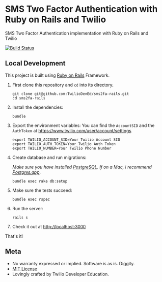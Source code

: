 # SMS Two Factor Authentication with Ruby on Rails and Twilio

SMS Two Factor Authentication implementation with Ruby on Rails and Twilio

[![Build Status](https://travis-ci.org/TwilioDevEd/sms2fa-rails.svg?branch=master)](https://travis-ci.org/TwilioDevEd/sms2fa-rails)

## Local Development

This project is built using [Ruby on Rails](http://rubyonrails.org/) Framework.

1. First clone this repository and `cd` into its directory.

   ```
   git clone git@github.com:TwilioDevEd/sms2fa-rails.git
   cd sms2fa-rails
   ```

1. Install the dependencies:
   ```
   bundle
   ```

1. Export the environment variables:
   You can find the `AccountSID` and the `AuthToken` at https://www.twilio.com/user/account/settings.
   ```
   export TWILIO_ACCOUNT_SID=Your Twilio Account SID
   export TWILIO_AUTH_TOKEN=Your Twilio Auth Token
   export TWILIO_NUMBER=Your Twilio Phone Number
   ```

1. Create database and run migrations:

   _Make sure you have installed [PostgreSQL](http://www.postgresql.org/). If on
   a Mac, I recommend [Postgres.app](http://postgresapp.com)_.

   ```
   bundle exec rake db:setup
   ```

1. Make sure the tests succeed:
   ```
   bundle exec rspec
   ```

1. Run the server:
   ```
   rails s
   ```

1. Check it out at [http://localhost:3000](http://localhost:3000)


That's it!

## Meta

* No warranty expressed or implied. Software is as is. Diggity.
* [MIT License](http://www.opensource.org/licenses/mit-license.html)
* Lovingly crafted by Twilio Developer Education.
